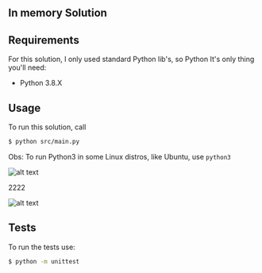## In memory Solution


## Requirements

For this solution, I only used standard Python lib's, so Python It's only thing you'll need:

- Python 3.8.X

## Usage

To run this solution, call

```bash
$ python src/main.py
```

Obs: To run Python3 in some Linux distros, like Ubuntu, use `python3`

![alt text](https://raw.githubusercontent.com/MarlonCorreia/search-readme/main/singlequery.png?token=AFFPYAYVMFI5VE2JVYCVTNC7YKWKE)

2222

![alt text](https://raw.githubusercontent.com/MarlonCorreia/search-readme/main/multiquery.png?token=AFFPYA2IJJDE23F2TDLQXH27YKWLU)


## Tests 

To run the tests use:

```bash
$ python -m unittest  
```